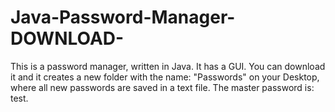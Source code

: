 # Java-Password-Manager-DOWNLOAD-


This is a password manager, written in Java. It has a GUI. You can download it and it creates a new folder 
with the name: "Passwords" on your Desktop, where all new passwords are saved in a text file. The master password
is: test.
